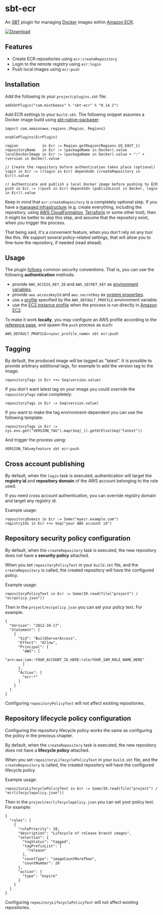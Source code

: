 # sbt-ecr

An [SBT](http://www.scala-sbt.org/) plugin for managing [Docker](http://docker.io) images within [Amazon ECR](https://aws.amazon.com/ecr/).

[ ![Download](https://api.bintray.com/packages/sbilinski/sbt-plugins/sbt-ecr/images/download.svg) ](https://bintray.com/sbilinski/sbt-plugins/sbt-ecr/_latestVersion)

## Features

* Create ECR repositories using `ecr:createRepository`
* Login to the remote registry using `ecr:login`
* Push local images using `ecr:push`

## Installation

Add the following to your `project/plugins.sbt` file:

    addSbtPlugin("com.mintbeans" % "sbt-ecr" % "0.14.1")

Add ECR settings to your `build.sbt`. The following snippet assumes a Docker image build using [sbt-native-packager](https://github.com/sbt/sbt-native-packager):

    import com.amazonaws.regions.{Region, Regions}
    
    enablePlugins(EcrPlugin)

    region           in Ecr := Region.getRegion(Regions.US_EAST_1)
    repositoryName   in Ecr := (packageName in Docker).value
    localDockerImage in Ecr := (packageName in Docker).value + ":" + (version in Docker).value

    // Create the repository before authentication takes place (optional)
    login in Ecr := ((login in Ecr) dependsOn (createRepository in Ecr)).value

    // Authenticate and publish a local Docker image before pushing to ECR
    push in Ecr := ((push in Ecr) dependsOn (publishLocal in Docker, login in Ecr)).value
    
Keep in mind that `ecr:createRepository` is a completely optional step. If you have a [managed infrastructure](https://en.wikipedia.org/wiki/Infrastructure_as_code) (e.g. create everything, including the repository, using [AWS CloudFormation](https://aws.amazon.com/cloudformation/), [Terraform](https://www.terraform.io/) or some other tool), then it might be better to skip this step, and assume that the repository exist, when you trigger the process.

That being said, it's a convenient feature, when you don't rely on any tool like this. We support several policy-related settings, that will allow you to fine-tune the repository, if needed (read ahead).

## Usage

The plugin [follows](https://github.com/sbilinski/sbt-ecr/blob/master/src/main/scala/sbtecr/Aws.scala) common security
conventions. That is, you can use the following **authentication** methods:

* provide `AWS_ACCESS_KEY_ID` and `AWS_SECRET_KEY` as [environment variables](https://docs.aws.amazon.com/AWSJavaSDK/latest/javadoc/com/amazonaws/auth/EnvironmentVariableCredentialsProvider.html).
* provide `aws.accessKeyId` and `aws.secretKey` as [system properties](https://docs.aws.amazon.com/AWSJavaSDK/latest/javadoc/com/amazonaws/auth/SystemPropertiesCredentialsProvider.html).
* use a [profile](https://docs.aws.amazon.com/AWSJavaSDK/latest/javadoc/com/amazonaws/auth/profile/ProfileCredentialsProvider.html) specified by the `AWS_DEFAULT_PROFILE` environment variable.
* use the [EC2 instance profile](https://docs.aws.amazon.com/AWSJavaSDK/latest/javadoc/com/amazonaws/auth/EC2ContainerCredentialsProviderWrapper.html) when the process is run directly in [Amazon EC2](https://aws.amazon.com/ec2/).

To make it work **locally**, you may configure an AWS profile according to the [reference page](https://docs.aws.amazon.com/cli/latest/userguide/cli-configure-profiles.html), and spawn the `push` process as such:

    AWS_DEFAULT_PROFILE=<your_profile_name> sbt ecr:push

## Tagging

By default, the produced image will be tagged as "latest". It is possible to provide arbitrary additional tags,
 for example to add the version tag to the image:
    
    repositoryTags in Ecr ++= Seq(version.value)
    
If you don't want latest tag on your image you could override the ```repositoryTags``` value completely:
 
    repositoryTags in Ecr := Seq(version.value)

If you want to make the tag environment-dependent you can use the following template:

    repositoryTags in Ecr := sys.env.get("VERSION_TAG").map(Seq(_)).getOrElse(Seq("latest"))

And trigger the process using:

    VERSION_TAG=myfeature sbt ecr:push

## Cross account publishing

By default, when the `login` task is executed, authentication will target the **registry id** and **repository domain** of the AWS account belonging to the role used.

If you need cross account authentication, you can override registry domain and target any registry id.

Example usage:

    repositoryDomain in Ecr := Some("myecr.example.com")
    registryIds in Ecr ++= Seq("your AWS account id")

## Repository security policy configuration

By default, when the `createRepository` task is executed, the new repository does not have a **security policy**
attached. 

When you set `repositoryPolicyText` in your `build.sbt` file, and the `createRepository` is called, the created
repository will have the configured policy. 

Example usage:
    
    repositoryPolicyText in Ecr := Some(IO.read(file("project") / "ecrpolicy.json")) 
    
Then in the `project/ecrpolicy.json` you can set your policy text. For example:
    
    {
      "Version": "2012-10-17",
      "Statement": [
        {
          "Sid": "BuildServerAccess",
          "Effect": "Allow",
          "Principal": {
            "AWS": [
              "arn:aws:iam::YOUR_ACCOUNT_ID_HERE:role/YOUR_IAM_ROLE_NAME_HERE"
            ]
          },
          "Action": [
            "ecr:*"
          ]
        }
      ]
    }
 
Configuring `repositoryPolicyText` will not affect existing repositories.

## Repository lifecycle policy configuration

Configuring the repository lifecycle policy works the same as configuring the policy in the previous chapter.

By default, when the `createRepository` task is executed, the new repository does not have a **lifecycle 
policy** attached. 

When you set `repositoryLifecyclePolicyText` in your `build.sbt` file, and the `createRepository` is called, the created
repository will have the configured lifecycle policy. 

Example usage:
    
    repositoryLifecyclePolicyText in Ecr := Some(IO.read(file("project") / "ecrlifecyclepolicy.json")) 
    
Then in the `project/ecrlifecyclepolicy.json` you can set your policy text. For example:
    
    {
      "rules": [
        {
          "rulePriority": 10,
          "description": "Lifecycle of release branch images",
          "selection": {
            "tagStatus": "tagged",
            "tagPrefixList": [
              "release"
            ],
            "countType": "imageCountMoreThan",
            "countNumber": 20
          },
          "action": {
            "type": "expire"
          }
        }
      ]
    }
 
Configuring `repositoryLifecyclePolicyText` will not affect existing repositories.


